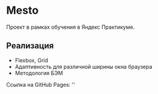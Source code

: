 # Mesto
Проект в рамках обучения в Яндекс Практикуме.

## Реализация

- Flexbox, Grid
- Адаптивность для различной ширины окна браузера
- Методология БЭМ

Ссылка на GitHub Pages: ''
